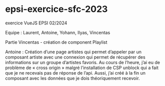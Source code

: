 # epsi-exercice-sfc-2023
exercice VueJS EPSI 02/2024

Equipe : Laurent, Antoine, Yohann, Ilyas, Vincentas

Partie Vincentas - création de component Playlist


Antoine : Création d’une page artistes qui permet d’appeler par un composant artiste avec une connexion qui permet de récupérer des informations sur un groupe d’artistes favoris.
Au cours de l’heure, j’ai eu de problème de « cross origin » malgré l’installation de CSP unblock qui a fait que je ne recevais pas de réponse de l’api. Aussi, j’ai créé à la fin un composant avec les données que je dois théoriquement recevoir.
